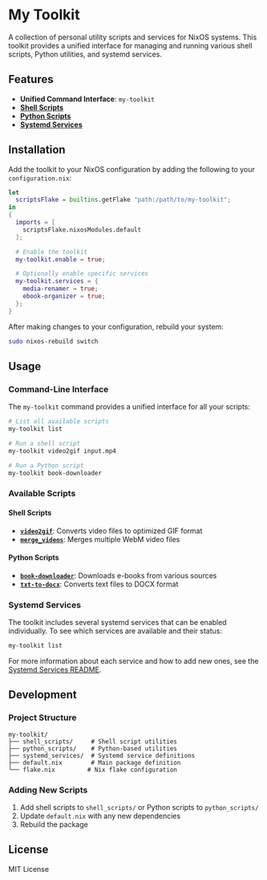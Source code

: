 # My Toolkit

A collection of personal utility scripts and services for NixOS systems. This toolkit provides a unified interface for managing and running various shell scripts, Python utilities, and systemd services.

## Features

- **Unified Command Interface**: `my-toolkit`
- **[Shell Scripts](./shell_scripts/)**
- **[Python Scripts](./python_scripts/)**
- **[Systemd Services](./systemd_services/)**

## Installation

Add the toolkit to your NixOS configuration by adding the following to your `configuration.nix`:

```nix
let
  scriptsFlake = builtins.getFlake "path:/path/to/my-toolkit";
in 
{
  imports = [
    scriptsFlake.nixosModules.default
  ];

  # Enable the toolkit
  my-toolkit.enable = true;

  # Optionally enable specific services
  my-toolkit.services = {
    media-renamer = true;
    ebook-organizer = true;
  };
}
```

After making changes to your configuration, rebuild your system:
```bash
sudo nixos-rebuild switch
```

## Usage

### Command-Line Interface

The `my-toolkit` command provides a unified interface for all your scripts:

```bash
# List all available scripts
my-toolkit list

# Run a shell script
my-toolkit video2gif input.mp4

# Run a Python script
my-toolkit book-downloader
```

### Available Scripts

#### Shell Scripts

- **[`video2gif`](./shell_scripts/video2gif.sh)**: Converts video files to optimized GIF format
- **[`merge_videos`](./shell_scripts/merge_videos.sh)**: Merges multiple WebM video files

#### Python Scripts

- **[`book-downloader`](./python_scripts/book-downloader.py)**: Downloads e-books from various sources
- **[`txt-to-docx`](./python_scripts/txt-to-docx.py)**: Converts text files to DOCX format

### Systemd Services

The toolkit includes several systemd services that can be enabled individually. To see which services are available and their status:

```bash
my-toolkit list
```

For more information about each service and how to add new ones, see the [Systemd Services README](./systemd_services/README.md).

## Development

### Project Structure

```
my-toolkit/
├── shell_scripts/     # Shell script utilities
├── python_scripts/    # Python-based utilities
├── systemd_services/  # Systemd service definitions
├── default.nix        # Main package definition
└── flake.nix         # Nix flake configuration
```

### Adding New Scripts

1. Add shell scripts to `shell_scripts/` or Python scripts to `python_scripts/`
2. Update `default.nix` with any new dependencies
3. Rebuild the package

## License

MIT License